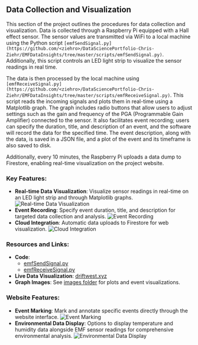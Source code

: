 ## Data Collection and Visualization

This section of the project outlines the procedures for data collection and visualization. Data is collected through a Raspberry Pi equipped with a Hall effect sensor. The sensor values are transmitted via WiFi to a local machine using the Python script `[emfSendSignal.py](https://github.com/<ziehro>/DataSciencePortfolio-Chris-Ziehr/EMFDataInsights/tree/master/scripts/emfSendSignal.py)`. Additionally, this script controls an LED light strip to visualize the sensor readings in real time.

The data is then processed by the local machine using `[emfReceiveSignal.py](https://github.com/<ziehro>/DataSciencePortfolio-Chris-Ziehr/EMFDataInsights/tree/master/scripts/emfReceiveSignal.py)`. This script reads the incoming signals and plots them in real-time using a Matplotlib graph. The graph includes radio buttons that allow users to adjust settings such as the gain and frequency of the PGA (Programmable Gain Amplifier) connected to the sensor. It also facilitates event recording; users can specify the duration, title, and description of an event, and the software will record the data for the specified time. The event description, along with the data, is saved in a JSON file, and a plot of the event and its timeframe is also saved to disk.

Additionally, every 10 minutes, the Raspberry Pi uploads a data dump to Firestore, enabling real-time visualization on the project website.

### Key Features:

- **Real-time Data Visualization**: Visualize sensor readings in real-time on an LED light strip and through Matplotlib graphs.
  ![Real-time Data Visualization](https://github.com/<ziehro>/DataSciencePortfolio-Chris-Ziehr/EMFDataInsights/data_collection/images/realtime.png)
- **Event Recording**: Specify event duration, title, and description for targeted data collection and analysis.
  ![Event Recording](https://github.com/<ziehro>/DataSciencePortfolio-Chris-Ziehr/EMFDataInsights/tree/master/images/data_collection/event_recording.png)
- **Cloud Integration**: Automatic data uploads to Firestore for web visualization.
  ![Cloud Integration](https://github.com/<ziehro>/DataSciencePortfolio-Chris-Ziehr/EMFDataInsights/tree/master/images/website_image.png)

### Resources and Links:

- **Code**:
  - [emfSendSignal.py](https://github.com/<ziehro>/DataSciencePortfolio-Chris-Ziehr/EMFDataInsights/tree/master/scripts/emfSendSignal.py)
  - [emfReceiveSignal.py](https://github.com/<ziehro>/DataSciencePortfolio-Chris-Ziehr/EMFDataInsights/tree/master/scripts/emfReceiveSignal.py)
- **Live Data Visualization**: [driftwest.xyz](http://driftwest.xyz)
- **Graph Images**: See [images folder](https://github.com/<ziehro>/DataSciencePortfolio-Chris-Ziehr/EMFDataInsights/images) for plots and event visualizations.

### Website Features:

- **Event Marking**: Mark and annotate specific events directly through the website interface.
  ![Event Marking](https://github.com/<ziehro>/DataSciencePortfolio-Chris-Ziehr/EMFDataInsights/tree/master/images/event_marking.png)
- **Environmental Data Display**: Options to display temperature and humidity data alongside EMF sensor readings for comprehensive environmental analysis.
  ![Environmental Data Display](https://github.com/<ziehro>/DataSciencePortfolio-Chris-Ziehr/EMFDataInsights/tree/master/images/environmental_display.png)

